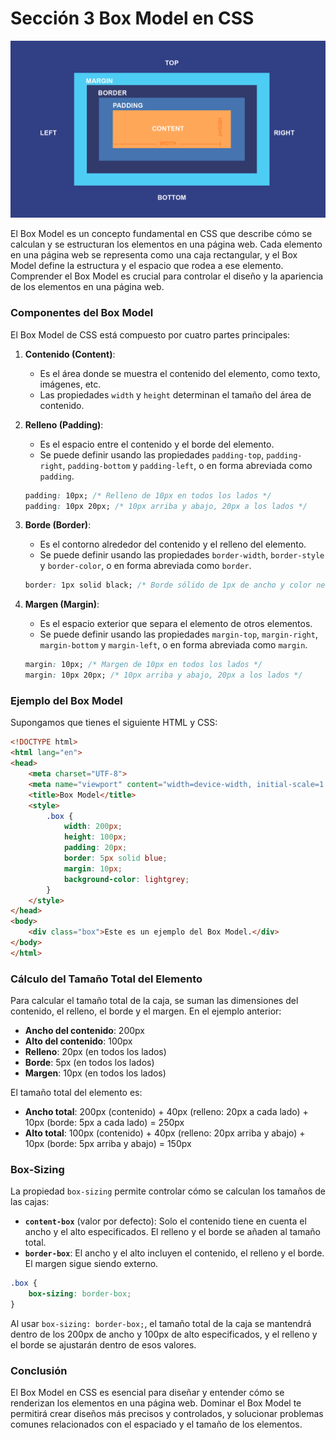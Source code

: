 # Sección 3 Box Model en CSS

![alt text](box_model.png)

El Box Model es un concepto fundamental en CSS que describe cómo se calculan y se estructuran los elementos en una página web. Cada elemento en una página web se representa como una caja rectangular, y el Box Model define la estructura y el espacio que rodea a ese elemento. Comprender el Box Model es crucial para controlar el diseño y la apariencia de los elementos en una página web. 

### Componentes del Box Model
El Box Model de CSS está compuesto por cuatro partes principales:

1. **Contenido (Content)**:
   - Es el área donde se muestra el contenido del elemento, como texto, imágenes, etc.
   - Las propiedades `width` y `height` determinan el tamaño del área de contenido.

2. **Relleno (Padding)**:
   - Es el espacio entre el contenido y el borde del elemento.
   - Se puede definir usando las propiedades `padding-top`, `padding-right`, `padding-bottom` y `padding-left`, o en forma abreviada como `padding`.

   ```css
   padding: 10px; /* Relleno de 10px en todos los lados */
   padding: 10px 20px; /* 10px arriba y abajo, 20px a los lados */
   ```

3. **Borde (Border)**:
   - Es el contorno alrededor del contenido y el relleno del elemento.
   - Se puede definir usando las propiedades `border-width`, `border-style` y `border-color`, o en forma abreviada como `border`.

   ```css
   border: 1px solid black; /* Borde sólido de 1px de ancho y color negro */
   ```

4. **Margen (Margin)**:
   - Es el espacio exterior que separa el elemento de otros elementos.
   - Se puede definir usando las propiedades `margin-top`, `margin-right`, `margin-bottom` y `margin-left`, o en forma abreviada como `margin`.

   ```css
   margin: 10px; /* Margen de 10px en todos los lados */
   margin: 10px 20px; /* 10px arriba y abajo, 20px a los lados */
   ```

### Ejemplo del Box Model

Supongamos que tienes el siguiente HTML y CSS:

```html
<!DOCTYPE html>
<html lang="en">
<head>
    <meta charset="UTF-8">
    <meta name="viewport" content="width=device-width, initial-scale=1.0">
    <title>Box Model</title>
    <style>
        .box {
            width: 200px;
            height: 100px;
            padding: 20px;
            border: 5px solid blue;
            margin: 10px;
            background-color: lightgrey;
        }
    </style>
</head>
<body>
    <div class="box">Este es un ejemplo del Box Model.</div>
</body>
</html>
```

### Cálculo del Tamaño Total del Elemento

Para calcular el tamaño total de la caja, se suman las dimensiones del contenido, el relleno, el borde y el margen. En el ejemplo anterior:

- **Ancho del contenido**: 200px
- **Alto del contenido**: 100px
- **Relleno**: 20px (en todos los lados)
- **Borde**: 5px (en todos los lados)
- **Margen**: 10px (en todos los lados)

El tamaño total del elemento es:

- **Ancho total**: 200px (contenido) + 40px (relleno: 20px a cada lado) + 10px (borde: 5px a cada lado) = 250px
- **Alto total**: 100px (contenido) + 40px (relleno: 20px arriba y abajo) + 10px (borde: 5px arriba y abajo) = 150px

### Box-Sizing

La propiedad `box-sizing` permite controlar cómo se calculan los tamaños de las cajas:

- **`content-box`** (valor por defecto): Solo el contenido tiene en cuenta el ancho y el alto especificados. El relleno y el borde se añaden al tamaño total.
- **`border-box`**: El ancho y el alto incluyen el contenido, el relleno y el borde. El margen sigue siendo externo.

```css
.box {
    box-sizing: border-box;
}
```

Al usar `box-sizing: border-box;`, el tamaño total de la caja se mantendrá dentro de los 200px de ancho y 100px de alto especificados, y el relleno y el borde se ajustarán dentro de esos valores.

### Conclusión

El Box Model en CSS es esencial para diseñar y entender cómo se renderizan los elementos en una página web. Dominar el Box Model te permitirá crear diseños más precisos y controlados, y solucionar problemas comunes relacionados con el espaciado y el tamaño de los elementos.